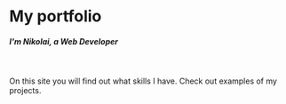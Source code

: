 <h1 aling="center">My portfolio</h1>
<h5 aling="center">I'm Nikolai, a Web Developer</h5>
<br>
<p>On this site you will find out what skills I have. Check out examples of my projects.</p>
